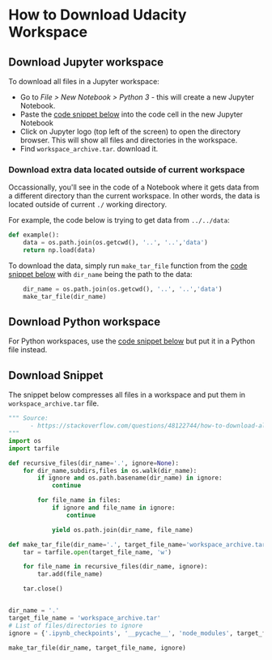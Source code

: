 # How to Download Udacity Workspace

## Download Jupyter workspace

To download all files in a Jupyter workspace:
- Go to _File > New Notebook > Python 3_ - this will create a new Jupyter
Notebook.
- Paste the [code snippet
below](#download-snippet) into the code cell in the new Jupyter Notebook
- Click on Jupyter logo (top left of the screen) to open the directory browser.
This will show all files and directories in the workspace.
- Find `workspace_archive.tar`. download it.

### Download extra data located outside of current workspace

Occassionally, you'll see in the code of a Notebook where it gets data from
a different directory than the current workspace. In other words, the
data is located outside of current `./` working directory.

For example, the code below is trying to get data from
`../../data`:

```python
def example():
    data = os.path.join(os.getcwd(), '..', '..','data')
    return np.load(data)
```

To download the data, simply run `make_tar_file` function from the [code snippet
below](#download-snippet) with `dir_name` being the path to the data:

```python
    dir_name = os.path.join(os.getcwd(), '..', '..','data')
    make_tar_file(dir_name)
```

## Download Python workspace

For Python workspaces, use the [code snippet
below](#download-snippet) but put it in a Python file instead.

## Download Snippet

The snippet below compresses all files in a workspace and put them in
`workspace_archive.tar` file.

```python
""" Source:
      - https://stackoverflow.com/questions/48122744/how-to-download-all-files-and-folder-hierarchy-from-jupyter-notebook
"""
import os
import tarfile

def recursive_files(dir_name='.', ignore=None):
    for dir_name,subdirs,files in os.walk(dir_name):
        if ignore and os.path.basename(dir_name) in ignore:
            continue

        for file_name in files:
            if ignore and file_name in ignore:
                continue

            yield os.path.join(dir_name, file_name)

def make_tar_file(dir_name='.', target_file_name='workspace_archive.tar', ignore=None):
    tar = tarfile.open(target_file_name, 'w')

    for file_name in recursive_files(dir_name, ignore):
        tar.add(file_name)

    tar.close()


dir_name = '.'
target_file_name = 'workspace_archive.tar'
# List of files/directories to ignore
ignore = {'.ipynb_checkpoints', '__pycache__', 'node_modules', target_file_name}

make_tar_file(dir_name, target_file_name, ignore)
```
